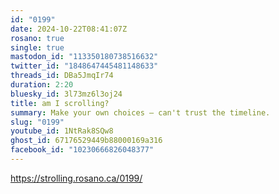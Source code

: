```yaml
---
id: "0199"
date: 2024-10-22T08:41:07Z
rosano: true
single: true
mastodon_id: "113350180738516632"
twitter_id: "1848647445481148633"
threads_id: DBa5JmqIr74
duration: 2:20
bluesky_id: 3l73mz6l3oj24
title: am I scrolling?
summary: Make your own choices — can't trust the timeline.
slug: "0199"
youtube_id: 1NtRak8SQw8
ghost_id: 67176529449b88000169a316
facebook_id: "10230666826048377"
---
```

https://strolling.rosano.ca/0199/
